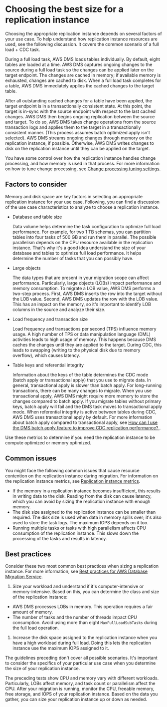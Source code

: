 # Choosing the best size for a replication instance<a name="CHAP_BestPractices.SizingReplicationInstance"></a>

Choosing the appropriate replication instance depends on several factors of your use case\. To help understand how replication instance resources are used, see the following discussion\. It covers the common scenario of a full load \+ CDC task\. 

During a full load task, AWS DMS loads tables individually\. By default, eight tables are loaded at a time\. AWS DMS captures ongoing changes to the source during a full load task so the changes can be applied later on the target endpoint\. The changes are cached in memory; if available memory is exhausted, changes are cached to disk\. When a full load task completes for a table, AWS DMS immediately applies the cached changes to the target table\.

After all outstanding cached changes for a table have been applied, the target endpoint is in a transactionally consistent state\. At this point, the target is in\-sync with the source endpoint with respect to the last cached changes\. AWS DMS then begins ongoing replication between the source and target\. To do so, AWS DMS takes change operations from the source transaction logs and applies them to the target in a transactionally consistent manner\. \(This process assumes batch optimized apply isn't selected\)\. AWS DMS streams ongoing changes through memory on the replication instance, if possible\. Otherwise, AWS DMS writes changes to disk on the replication instance until they can be applied on the target\.

You have some control over how the replication instance handles change processing, and how memory is used in that process\. For more information on how to tune change processing, see [Change processing tuning settings](CHAP_Tasks.CustomizingTasks.TaskSettings.ChangeProcessingTuning.md)\. 

## Factors to consider<a name="CHAP_BestPractices.SizingReplicationInstance.Factors"></a>

 Memory and disk space are key factors in selecting an appropriate replication instance for your use case\. Following, you can find a discussion of the use case characteristics to analyze to choose a replication instance\. 
+ Database and table size

   Data volume helps determine the task configuration to optimize full load performance\. For example, for two 1 TB schemas, you can partition tables into four tasks of 500 GB and run them in parallel\. The possible parallelism depends on the CPU resource available in the replication instance\. That's why it's a good idea understand the size of your database and tables to optimize full load performance\. It helps determine the number of tasks that you can possibly have\. 
+ Large objects

   The data types that are present in your migration scope can affect performance\. Particularly, large objects \(LOBs\) impact performance and memory consumption\. To migrate a LOB value, AWS DMS performs a two\-step process\. First, AWS DMS inserts the row into the target without the LOB value\. Second, AWS DMS updates the row with the LOB value\. This has an impact on the memory, so it's important to identify LOB columns in the source and analyze their size\. 
+ Load frequency and transaction size

   Load frequency and transactions per second \(TPS\) influence memory usage\. A high number of TPS or data manipulation language \(DML\) activities leads to high usage of memory\. This happens because DMS caches the changes until they are applied to the target\. During CDC, this leads to swapping \(writing to the physical disk due to memory overflow\), which causes latency\. 
+ Table keys and referential integrity

   Information about the keys of the table determines the CDC mode \(batch apply or transactional apply\) that you use to migrate data\. In general, transactional apply is slower than batch apply\. For long\-running transactions, there can be many changes to migrate\. When you use transactional apply, AWS DMS might require more memory to store the changes compared to batch apply\. If you migrate tables without primary keys, batch apply will fail and the DMS task moves to transactional apply mode\. When referential integrity is active between tables during CDC, AWS DMS uses transactional apply by default\. For more information about batch apply compared to transactional apply, see [How can I use the DMS batch apply feature to improve CDC replication performance? ](http://aws.amazon.com/premiumsupport/knowledge-center/dms-batch-apply-cdc-replication/)\. 

 Use these metrics to determine if you need the replication instance to be compute optimized or memory optimized\. 

## Common issues<a name="CHAP_BestPractices.SizingReplicationInstance.Issues"></a>

 You might face the following common issues that cause resource contention on the replication instance during migration\. For information on the replication instance metrics, see [Replication instance metrics](CHAP_Monitoring.md#CHAP_Monitoring.Metrics.CloudWatch)\. 
+  If the memory in a replication instance becomes insufficient, this results in writing data to the disk\. Reading from the disk can cause latency, which you can avoid by sizing the replication instance with enough memory\. 
+  The disk size assigned to the replication instance can be smaller than required\. The disk size is used when data in memory spills over; it's also used to store the task logs\. The maximum IOPS depends on it too\. 
+  Running multiple tasks or tasks with high parallelism affects CPU consumption of the replication instance\. This slows down the processing of the tasks and results in latency\. 

## Best practices<a name="CHAP_BestPractices.SizingReplicationInstance.BestPractices"></a>

 Consider these two most common best practices when sizing a replication instance\. For more information, see [Best practices for AWS Database Migration Service](CHAP_BestPractices.md)\. 

1.  Size your workload and understand if it's computer\-intensive or memory\-intensive\. Based on this, you can determine the class and size of the replication instance:
   +  AWS DMS processes LOBs in memory\. This operation requires a fair amount of memory\. 
   +  The number of tasks and the number of threads impact CPU consumption\. Avoid using more than eight `MaxFullLoadSubTasks` during the full load operation\. 

1.  Increase the disk space assigned to the replication instance when you have a high workload during full load\. Doing this lets the replication instance use the maximum IOPS assigned to it\. 

 The guidelines preceding don't cover all possible scenarios\. It's important to consider the specifics of your particular use case when you determine the size of your replication instance\. 

 The preceding tests show CPU and memory vary with different workloads\. Particularly, LOBs affect memory, and task count or parallelism affect the CPU\. After your migration is running, monitor the CPU, freeable memory, free storage, and IOPS of your replication instance\. Based on the data you gather, you can size your replication instance up or down as needed\. 